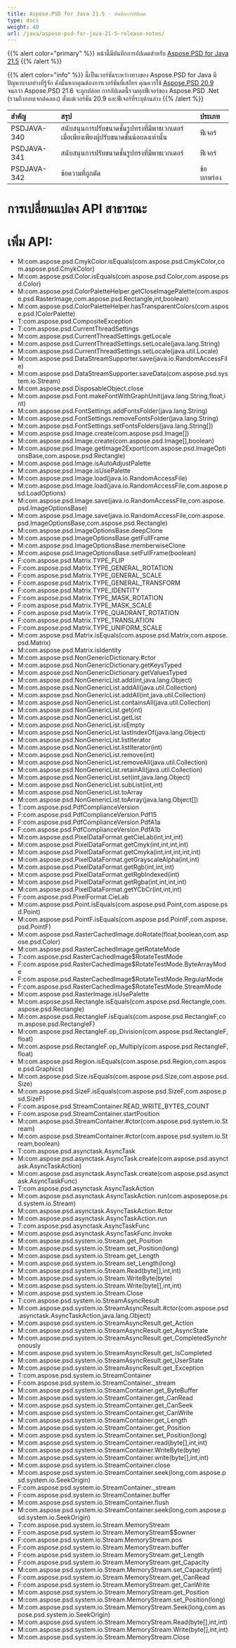 ```yaml
---
title: Aspose.PSD for Java 21.5 - บันทึกการอัปเดต
type: docs
weight: 40
url: /java/aspose-psd-for-java-21-5-release-notes/
---
```


{{% alert color="primary" %}} หน้านี้มีบันทึกการอัปเดตสำหรับ [Aspose.PSD for Java 21.5](https://downloads.aspose.com/psd/java/new-releases/aspose.psd-for-java-21.5/) {{% /alert %}}

{{% alert color="info" %}}
นี้เป็นเวอร์ชันระหว่างทางของ Aspose.PSD for Java
มีปัญหาบางอย่างที่รู้จัก ดังนั้นหากคุณต้องการเวอร์ชันที่เสถียร คุณควรใช้ [Aspose.PSD 20.9](https://downloads.aspose.com/psd/java/new-releases/aspose.psd-for-java-20.9/) จนกว่า Aspose.PSD 21.6 จะถูกปล่อย
การอัปเดตนี้รวมทุกฟีเจอร์ของ Aspose.PSD .Net (รวมถึงออบเจกต์ฉลอง) ตั้งแต่เวอร์ชัน 20.9 และฟีเจอร์ที่ระบุด้านล่าง
{{% /alert %}} 

|**สำคัญ**|**สรุป**|**ประเภท**|
| :- | :- | :- |
|PSDJAVA-340|สนับสนุนการปรับขนาดชั้นรูปทรงที่มีพาธเวกเตอร์เมื่อเพียงเพียงผู้ปรับขนาดชั้นน้อยลงเท่านั้น|ฟีเจอร์|
|PSDJAVA-341|สนับสนุนการปรับขนาดชั้นรูปทรงที่มีพาธเวกเตอร์|ฟีเจอร์|
|PSDJAVA-342|ข้อความที่ถูกตัด|ข้อบกพร่อง|

# **การเปลี่ยนแปลง API สาธารณะ**
# **เพิ่ม API:**
- M:com.aspose.psd.CmykColor.isEquals(com.aspose.psd.CmykColor,com.aspose.psd.CmykColor)
- M:com.aspose.psd.Color.isEquals(com.aspose.psd.Color,com.aspose.psd.Color)
- M:com.aspose.psd.ColorPaletteHelper.getCloseImagePalette(com.aspose.psd.RasterImage,com.aspose.psd.Rectangle,int,boolean)
- M:com.aspose.psd.ColorPaletteHelper.hasTransparentColors(com.aspose.psd.IColorPalette)
- T:com.aspose.psd.CompositeException
- T:com.aspose.psd.CurrentThreadSettings
- M:com.aspose.psd.CurrentThreadSettings.getLocale
- M:com.aspose.psd.CurrentThreadSettings.setLocale(java.lang.String)
- M:com.aspose.psd.CurrentThreadSettings.setLocale(java.util.Locale)
- M:com.aspose.psd.DataStreamSupporter.save(java.io.RandomAccessFile)
- M:com.aspose.psd.DataStreamSupporter.saveData(com.aspose.psd.system.io.Stream)
- M:com.aspose.psd.DisposableObject.close
- M:com.aspose.psd.Font.makeFontWithGraphUnit(java.lang.String,float,int)
- M:com.aspose.psd.FontSettings.addFontsFolder(java.lang.String)
- M:com.aspose.psd.FontSettings.removeFontsFolder(java.lang.String)
- M:com.aspose.psd.FontSettings.setFontsFolders(java.lang.String[])
- M:com.aspose.psd.Image.create(com.aspose.psd.Image[])
- M:com.aspose.psd.Image.create(com.aspose.psd.Image[],boolean)
- M:com.aspose.psd.Image.getImage2Export(com.aspose.psd.ImageOptionsBase,com.aspose.psd.Rectangle)
- M:com.aspose.psd.Image.isAutoAdjustPalette
- M:com.aspose.psd.Image.isUsePalette
- M:com.aspose.psd.Image.load(java.io.RandomAccessFile)
- M:com.aspose.psd.Image.load(java.io.RandomAccessFile,com.aspose.psd.LoadOptions)
- M:com.aspose.psd.Image.save(java.io.RandomAccessFile,com.aspose.psd.ImageOptionsBase)
- M:com.aspose.psd.Image.save(java.io.RandomAccessFile,com.aspose.psd.ImageOptionsBase,com.aspose.psd.Rectangle)
- M:com.aspose.psd.ImageOptionsBase.deepClone
- M:com.aspose.psd.ImageOptionsBase.getFullFrame
- M:com.aspose.psd.ImageOptionsBase.memberwiseClone
- M:com.aspose.psd.ImageOptionsBase.setFullFrame(boolean)
- F:com.aspose.psd.Matrix.TYPE_FLIP
- F:com.aspose.psd.Matrix.TYPE_GENERAL_ROTATION
- F:com.aspose.psd.Matrix.TYPE_GENERAL_SCALE
- F:com.aspose.psd.Matrix.TYPE_GENERAL_TRANSFORM
- F:com.aspose.psd.Matrix.TYPE_IDENTITY
- F:com.aspose.psd.Matrix.TYPE_MASK_ROTATION
- F:com.aspose.psd.Matrix.TYPE_MASK_SCALE
- F:com.aspose.psd.Matrix.TYPE_QUADRANT_ROTATION
- F:com.aspose.psd.Matrix.TYPE_TRANSLATION
- F:com.aspose.psd.Matrix.TYPE_UNIFORM_SCALE
- M:com.aspose.psd.Matrix.isEquals(com.aspose.psd.Matrix,com.aspose.psd.Matrix)
- M:com.aspose.psd.Matrix.isIdentity
- M:com.aspose.psd.NonGenericDictionary.#ctor
- M:com.aspose.psd.NonGenericDictionary.getKeysTyped
- M:com.aspose.psd.NonGenericDictionary.getValuesTyped
- M:com.aspose.psd.NonGenericList.add(int,java.lang.Object)
- M:com.aspose.psd.NonGenericList.addAll(java.util.Collection)
- M:com.aspose.psd.NonGenericList.addAll(int,java.util.Collection)
- M:com.aspose.psd.NonGenericList.containsAll(java.util.Collection)
- M:com.aspose.psd.NonGenericList.get(int)
- M:com.aspose.psd.NonGenericList.getList
- M:com.aspose.psd.NonGenericList.isEmpty
- M:com.aspose.psd.NonGenericList.lastIndexOf(java.lang.Object)
- M:com.aspose.psd.NonGenericList.listIterator
- M:com.aspose.psd.NonGenericList.listIterator(int)
- M:com.aspose.psd.NonGenericList.remove(int)
- M:com.aspose.psd.NonGenericList.removeAll(java.util.Collection)
- M:com.aspose.psd.NonGenericList.retainAll(java.util.Collection)
- M:com.aspose.psd.NonGenericList.set(int,java.lang.Object)
- M:com.aspose.psd.NonGenericList.subList(int,int)
- M:com.aspose.psd.NonGenericList.toArray
- M:com.aspose.psd.NonGenericList.toArray(java.lang.Object[])
- T:com.aspose.psd.PdfComplianceVersion
- F:com.aspose.psd.PdfComplianceVersion.Pdf15
- F:com.aspose.psd.PdfComplianceVersion.PdfA1a
- F:com.aspose.psd.PdfComplianceVersion.PdfA1b
- M:com.aspose.psd.PixelDataFormat.getCieLab(int,int,int)
- M:com.aspose.psd.PixelDataFormat.getCmyk(int,int,int,int)
- M:com.aspose.psd.PixelDataFormat.getCmyka(int,int,int,int,int)
- M:com.aspose.psd.PixelDataFormat.getGrayscaleAlpha(int,int)
- M:com.aspose.psd.PixelDataFormat.getRgb(int,int,int)
- M:com.aspose.psd.PixelDataFormat.getRgbIndexed(int)
- M:com.aspose.psd.PixelDataFormat.getRgba(int,int,int,int)
- M:com.aspose.psd.PixelDataFormat.getYCbCr(int,int,int)
- F:com.aspose.psd.PixelFormat.CieLab
- M:com.aspose.psd.Point.isEquals(com.aspose.psd.Point,com.aspose.psd.Point)
- M:com.aspose.psd.PointF.isEquals(com.aspose.psd.PointF,com.aspose.psd.PointF)
- M:com.aspose.psd.RasterCachedImage.doRotate(float,boolean,com.aspose.psd.Color)
- M:com.aspose.psd.RasterCachedImage.getRotateMode
- T:com.aspose.psd.RasterCachedImage$RotateTestMode
- F:com.aspose.psd.RasterCachedImage$RotateTestMode.ByteArrayMode
- F:com.aspose.psd.RasterCachedImage$RotateTestMode.RegularMode
- F:com.aspose.psd.RasterCachedImage$RotateTestMode.StreamMode
- M:com.aspose.psd.RasterImage.isUsePalette
- M:com.aspose.psd.Rectangle.isEquals(com.aspose.psd.Rectangle,com.aspose.psd.Rectangle)
- M:com.aspose.psd.RectangleF.isEquals(com.aspose.psd.RectangleF,com.aspose.psd.RectangleF)
- M:com.aspose.psd.RectangleF.op_Division(com.aspose.psd.RectangleF,float)
- M:com.aspose.psd.RectangleF.op_Multiply(com.aspose.psd.RectangleF,float)
- M:com.aspose.psd.Region.isEquals(com.aspose.psd.Region,com.aspose.psd.Graphics)
- M:com.aspose.psd.Size.isEquals(com.aspose.psd.Size,com.aspose.psd.Size)
- M:com.aspose.psd.SizeF.isEquals(com.aspose.psd.SizeF,com.aspose.psd.SizeF)
- F:com.aspose.psd.StreamContainer.READ_WRITE_BYTES_COUNT
- F:com.aspose.psd.StreamContainer.startPosition
- M:com.aspose.psd.StreamContainer.#ctor(com.aspose.psd.system.io.Stream)
- M:com.aspose.psd.StreamContainer.#ctor(com.aspose.psd.system.io.Stream,boolean)
- T:com.aspose.psd.asynctask.AsyncTask
- M:com.aspose.psd.asynctask.AsyncTask.create(com.aspose.psd.asynctask.AsyncTaskAction)
- M:com.aspose.psd.asynctask.AsyncTask.create(com.aspose.psd.asynctask.AsyncTaskFunc)
- T:com.aspose.psd.asynctask.AsyncTaskAction
- M:com.aspose.psd.asynctask.AsyncTaskAction.run(com.asposepose.psd.system.io.Stream)
- M:com.aspose.psd.asynctask.AsyncTaskAction.#ctor
- M:com.aspose.psd.asynctask.AsyncTaskAction.run
- T:com.aspose.psd.asynctask.AsyncTaskFunc
- M:com.aspose.psd.asynctask.AsyncTaskFunc.invoke
- M:com.aspose.psd.system.io.Stream.get_Position
- M:com.aspose.psd.system.io.Stream.set_Position(long)
- M:com.aspose.psd.system.io.Stream.get_Length
- M:com.aspose.psd.system.io.Stream.set_Length(long)
- M:com.aspose.psd.system.io.Stream.Read(byte[],int,int)
- M:com.aspose.psd.system.io.Stream.WriteByte(byte)
- M:com.aspose.psd.system.io.Stream.Write(byte[],int,int)
- M:com.aspose.psd.system.io.Stream.Close
- T:com.aspose.psd.system.io.StreamAsyncResult
- M:com.aspose.psd.system.io.StreamAsyncResult.#ctor(com.aspose.psd.asynctask.AsyncTaskAction,java.lang.Object)
- M:com.aspose.psd.system.io.StreamAsyncResult.get_Action
- M:com.aspose.psd.system.io.StreamAsyncResult.get_AsyncState
- M:com.aspose.psd.system.io.StreamAsyncResult.get_CompletedSynchronously
- M:com.aspose.psd.system.io.StreamAsyncResult.get_IsCompleted
- M:com.aspose.psd.system.io.StreamAsyncResult.get_UserState
- M:com.aspose.psd.system.io.StreamAsyncResult.get_Exception
- T:com.aspose.psd.system.io.StreamContainer
- F:com.aspose.psd.system.io.StreamContainer._stream
- M:com.aspose.psd.system.io.StreamContainer.get_ByteBuffer
- M:com.aspose.psd.system.io.StreamContainer.get_CanRead
- M:com.aspose.psd.system.io.StreamContainer.get_CanSeek
- M:com.aspose.psd.system.io.StreamContainer.get_CanWrite
- M:com.aspose.psd.system.io.StreamContainer.get_Length
- M:com.aspose.psd.system.io.StreamContainer.get_Position
- M:com.aspose.psd.system.io.StreamContainer.set_Position(long)
- M:com.aspose.psd.system.io.StreamContainer.read(byte[],int,int)
- M:com.aspose.psd.system.io.StreamContainer.WriteByte(byte)
- M:com.aspose.psd.system.io.StreamContainer.write(byte[],int,int)
- M:com.aspose.psd.system.io.StreamContainer.close
- M:com.aspose.psd.system.io.StreamContainer.seek(long,com.aspose.psd.system.io.SeekOrigin)
- F:com.aspose.psd.system.io.StreamContainer._stream
- F:com.aspose.psd.system.io.StreamContainer.buffer
- M:com.aspose.psd.system.io.StreamContainer.flush
- M:com.aspose.psd.system.io.StreamContainer.seek(long,com.aspose.psd.system.io.SeekOrigin)
- T:com.aspose.psd.system.io.Stream.MemoryStream
- F:com.aspose.psd.system.io.Stream.MemoryStream$$owner
- F:com.aspose.psd.system.io.Stream.MemoryStream.pos
- F:com.aspose.psd.system.io.Stream.MemoryStream.buffer
- F:com.aspose.psd.system.io.Stream.MemoryStream.get_Length
- F:com.aspose.psd.system.io.Stream.MemoryStream.get_Capacity
- M:com.aspose.psd.system.io.Stream.MemoryStream.set_Capacity(int)
- F:com.aspose.psd.system.io.Stream.MemoryStream.get_CanRead
- F:com.aspose.psd.system.io.Stream.MemoryStream.get_CanWrite
- M:com.aspose.psd.system.io.Stream.MemoryStream.get_Position
- M:com.aspose.psd.system.io.Stream.MemoryStream.set_Position(long)
- M:com.aspose.psd.system.io.Stream.MemoryStream.Seek(long,com.aspose.psd.system.io.SeekOrigin)
- M:com.aspose.psd.system.io.Stream.MemoryStream.Read(byte[],int,int)
- M:com.aspose.psd.system.io.Stream.MemoryStream.Write(byte[],int,int)
- M:com.aspose.psd.system.io.Stream.MemoryStream.Close